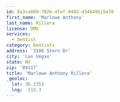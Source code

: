 ```yaml
---
id: 8a3ca609-702b-4fef-8492-d34649b15e70
first_name: 'Marlowe Anthony'
last_name: Rillera
license: DMD
services:
  - Dentist
category: Dentists
address: '3100 Stern Dr'
city: 'Las Vegas'
state: NV
zip: '89117'
title: 'Marlowe Anthony Rillera'
_geoloc:
  lat: 36.1353
  lng: -115.3
---
```

